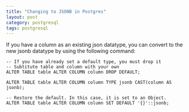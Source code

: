 ```yaml
---
title: "Changing to JSONB in Postgres"
layout: post
category: postgresql
tags: postgresql
---
```


If you have a column as an existing json datatype, you can convert to the new
jsonb datatype by using the following command:

    -- If you have already set a default type, you must drop it
    -- Subtitute table and column with your own
    ALTER TABLE table ALTER COLUMN column DROP DEFAULT;

    ALTER TABLE table ALTER COLUMN column TYPE jsonb CAST(column AS jsonb);

    -- Restore the default. In this case, it is set to an Object.
    ALTER TABLE table ALTER COLUMN column SET DEFAULT '{}'::jsonb;
